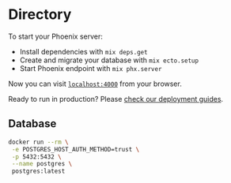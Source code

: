 # Directory

To start your Phoenix server:

  * Install dependencies with `mix deps.get`
  * Create and migrate your database with `mix ecto.setup`
  * Start Phoenix endpoint with `mix phx.server`

Now you can visit [`localhost:4000`](http://localhost:4000) from your browser.

Ready to run in production? Please [check our deployment guides](https://hexdocs.pm/phoenix/deployment.html).

## Database
```bash
docker run --rm \
 -e POSTGRES_HOST_AUTH_METHOD=trust \
 -p 5432:5432 \
 --name postgres \
 postgres:latest
```
